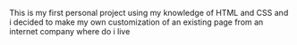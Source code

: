 This is my first personal project using my knowledge of HTML and CSS and i decided to make my own customization of an existing page from an internet company where do i live
